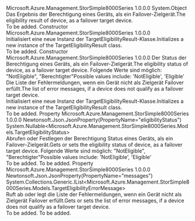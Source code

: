 <Type Name="TargetEligibilityResult" FullName="Microsoft.Azure.Management.StorSimple8000Series.Models.TargetEligibilityResult">
  <TypeSignature Language="C#" Value="public class TargetEligibilityResult" />
  <TypeSignature Language="ILAsm" Value=".class public auto ansi beforefieldinit TargetEligibilityResult extends System.Object" />
  <TypeSignature Language="DocId" Value="T:Microsoft.Azure.Management.StorSimple8000Series.Models.TargetEligibilityResult" />
  <TypeSignature Language="VB.NET" Value="Public Class TargetEligibilityResult" />
  <TypeSignature Language="F#" Value="type TargetEligibilityResult = class" />
  <AssemblyInfo>
    <AssemblyName>Microsoft.Azure.Management.StorSimple8000Series</AssemblyName>
    <AssemblyVersion>1.0.0.0</AssemblyVersion>
  </AssemblyInfo>
  <Base>
    <BaseTypeName>System.Object</BaseTypeName>
  </Base>
  <Interfaces />
  <Docs>
    <summary>
            <span data-ttu-id="dde4b-101">Das Ergebnis der Berechtigung eines Geräts, als ein Failover-Zielgerät.</span><span class="sxs-lookup"><span data-stu-id="dde4b-101">The eligibility result of device, as a failover target device.</span></span>
            </summary>
    <remarks>To be added.</remarks>
  </Docs>
  <Members>
    <Member MemberName=".ctor">
      <MemberSignature Language="C#" Value="public TargetEligibilityResult ();" />
      <MemberSignature Language="ILAsm" Value=".method public hidebysig specialname rtspecialname instance void .ctor() cil managed" />
      <MemberSignature Language="DocId" Value="M:Microsoft.Azure.Management.StorSimple8000Series.Models.TargetEligibilityResult.#ctor" />
      <MemberSignature Language="VB.NET" Value="Public Sub New ()" />
      <MemberType>Constructor</MemberType>
      <AssemblyInfo>
        <AssemblyName>Microsoft.Azure.Management.StorSimple8000Series</AssemblyName>
        <AssemblyVersion>1.0.0.0</AssemblyVersion>
      </AssemblyInfo>
      <Parameters />
      <Docs>
        <summary>
            <span data-ttu-id="dde4b-102">Initialisiert eine neue Instanz der TargetEligibilityResult-Klasse.</span><span class="sxs-lookup"><span data-stu-id="dde4b-102">Initializes a new instance of the TargetEligibilityResult class.</span></span>
            </summary>
        <remarks>To be added.</remarks>
      </Docs>
    </Member>
    <Member MemberName=".ctor">
      <MemberSignature Language="C#" Value="public TargetEligibilityResult (Nullable&lt;Microsoft.Azure.Management.StorSimple8000Series.Models.TargetEligibilityStatus&gt; eligibilityStatus = null, System.Collections.Generic.IList&lt;Microsoft.Azure.Management.StorSimple8000Series.Models.TargetEligibilityErrorMessage&gt; messages = null);" />
      <MemberSignature Language="ILAsm" Value=".method public hidebysig specialname rtspecialname instance void .ctor(valuetype System.Nullable`1&lt;valuetype Microsoft.Azure.Management.StorSimple8000Series.Models.TargetEligibilityStatus&gt; eligibilityStatus, class System.Collections.Generic.IList`1&lt;class Microsoft.Azure.Management.StorSimple8000Series.Models.TargetEligibilityErrorMessage&gt; messages) cil managed" />
      <MemberSignature Language="DocId" Value="M:Microsoft.Azure.Management.StorSimple8000Series.Models.TargetEligibilityResult.#ctor(System.Nullable{Microsoft.Azure.Management.StorSimple8000Series.Models.TargetEligibilityStatus},System.Collections.Generic.IList{Microsoft.Azure.Management.StorSimple8000Series.Models.TargetEligibilityErrorMessage})" />
      <MemberSignature Language="VB.NET" Value="Public Sub New (Optional eligibilityStatus As Nullable(Of TargetEligibilityStatus) = null, Optional messages As IList(Of TargetEligibilityErrorMessage) = null)" />
      <MemberSignature Language="F#" Value="new Microsoft.Azure.Management.StorSimple8000Series.Models.TargetEligibilityResult : Nullable&lt;Microsoft.Azure.Management.StorSimple8000Series.Models.TargetEligibilityStatus&gt; * System.Collections.Generic.IList&lt;Microsoft.Azure.Management.StorSimple8000Series.Models.TargetEligibilityErrorMessage&gt; -&gt; Microsoft.Azure.Management.StorSimple8000Series.Models.TargetEligibilityResult" Usage="new Microsoft.Azure.Management.StorSimple8000Series.Models.TargetEligibilityResult (eligibilityStatus, messages)" />
      <MemberType>Constructor</MemberType>
      <AssemblyInfo>
        <AssemblyName>Microsoft.Azure.Management.StorSimple8000Series</AssemblyName>
        <AssemblyVersion>1.0.0.0</AssemblyVersion>
      </AssemblyInfo>
      <Parameters>
        <Parameter Name="eligibilityStatus" Type="System.Nullable&lt;Microsoft.Azure.Management.StorSimple8000Series.Models.TargetEligibilityStatus&gt;" />
        <Parameter Name="messages" Type="System.Collections.Generic.IList&lt;Microsoft.Azure.Management.StorSimple8000Series.Models.TargetEligibilityErrorMessage&gt;" />
      </Parameters>
      <Docs>
        <param name="eligibilityStatus"><span data-ttu-id="dde4b-103">Der Status der Berechtigung eines Geräts, als ein Failover-Zielgerät.</span><span class="sxs-lookup"><span data-stu-id="dde4b-103">The eligibility status of device, as a failover target device.</span></span> <span data-ttu-id="dde4b-104">Folgende Werte sind möglich: "NotEligible", "Berechtigter"</span><span class="sxs-lookup"><span data-stu-id="dde4b-104">Possible values include: 'NotEligible', 'Eligible'</span></span></param>
        <param name="messages"><span data-ttu-id="dde4b-105">Die Liste der Fehlermeldungen, wenn ein Gerät nicht als Zielgerät Failover erfüllt.</span><span class="sxs-lookup"><span data-stu-id="dde4b-105">The list of error messages, if a device does not qualify as a failover target device.</span></span></param>
        <summary>
            <span data-ttu-id="dde4b-106">Initialisiert eine neue Instanz der TargetEligibilityResult-Klasse.</span><span class="sxs-lookup"><span data-stu-id="dde4b-106">Initializes a new instance of the TargetEligibilityResult class.</span></span>
            </summary>
        <remarks>To be added.</remarks>
      </Docs>
    </Member>
    <Member MemberName="EligibilityStatus">
      <MemberSignature Language="C#" Value="public Nullable&lt;Microsoft.Azure.Management.StorSimple8000Series.Models.TargetEligibilityStatus&gt; EligibilityStatus { get; set; }" />
      <MemberSignature Language="ILAsm" Value=".property instance valuetype System.Nullable`1&lt;valuetype Microsoft.Azure.Management.StorSimple8000Series.Models.TargetEligibilityStatus&gt; EligibilityStatus" />
      <MemberSignature Language="DocId" Value="P:Microsoft.Azure.Management.StorSimple8000Series.Models.TargetEligibilityResult.EligibilityStatus" />
      <MemberSignature Language="VB.NET" Value="Public Property EligibilityStatus As Nullable(Of TargetEligibilityStatus)" />
      <MemberSignature Language="F#" Value="member this.EligibilityStatus : Nullable&lt;Microsoft.Azure.Management.StorSimple8000Series.Models.TargetEligibilityStatus&gt; with get, set" Usage="Microsoft.Azure.Management.StorSimple8000Series.Models.TargetEligibilityResult.EligibilityStatus" />
      <MemberType>Property</MemberType>
      <AssemblyInfo>
        <AssemblyName>Microsoft.Azure.Management.StorSimple8000Series</AssemblyName>
        <AssemblyVersion>1.0.0.0</AssemblyVersion>
      </AssemblyInfo>
      <Attributes>
        <Attribute>
          <AttributeName>Newtonsoft.Json.JsonProperty(PropertyName="eligibilityStatus")</AttributeName>
        </Attribute>
      </Attributes>
      <ReturnValue>
        <ReturnType>System.Nullable&lt;Microsoft.Azure.Management.StorSimple8000Series.Models.TargetEligibilityStatus&gt;</ReturnType>
      </ReturnValue>
      <Docs>
        <summary>
            <span data-ttu-id="dde4b-107">Abrufen oder Festlegen der Berechtigung Status eines Geräts, als ein Failover-Zielgerät.</span><span class="sxs-lookup"><span data-stu-id="dde4b-107">Gets or sets the eligibility status of device, as a failover target device.</span></span> <span data-ttu-id="dde4b-108">Folgende Werte sind möglich: "NotEligible", "Berechtigter"</span><span class="sxs-lookup"><span data-stu-id="dde4b-108">Possible values include: 'NotEligible', 'Eligible'</span></span>
            </summary>
        <value>To be added.</value>
        <remarks>To be added.</remarks>
      </Docs>
    </Member>
    <Member MemberName="Messages">
      <MemberSignature Language="C#" Value="public System.Collections.Generic.IList&lt;Microsoft.Azure.Management.StorSimple8000Series.Models.TargetEligibilityErrorMessage&gt; Messages { get; set; }" />
      <MemberSignature Language="ILAsm" Value=".property instance class System.Collections.Generic.IList`1&lt;class Microsoft.Azure.Management.StorSimple8000Series.Models.TargetEligibilityErrorMessage&gt; Messages" />
      <MemberSignature Language="DocId" Value="P:Microsoft.Azure.Management.StorSimple8000Series.Models.TargetEligibilityResult.Messages" />
      <MemberSignature Language="VB.NET" Value="Public Property Messages As IList(Of TargetEligibilityErrorMessage)" />
      <MemberSignature Language="F#" Value="member this.Messages : System.Collections.Generic.IList&lt;Microsoft.Azure.Management.StorSimple8000Series.Models.TargetEligibilityErrorMessage&gt; with get, set" Usage="Microsoft.Azure.Management.StorSimple8000Series.Models.TargetEligibilityResult.Messages" />
      <MemberType>Property</MemberType>
      <AssemblyInfo>
        <AssemblyName>Microsoft.Azure.Management.StorSimple8000Series</AssemblyName>
        <AssemblyVersion>1.0.0.0</AssemblyVersion>
      </AssemblyInfo>
      <Attributes>
        <Attribute>
          <AttributeName>Newtonsoft.Json.JsonProperty(PropertyName="messages")</AttributeName>
        </Attribute>
      </Attributes>
      <ReturnValue>
        <ReturnType>System.Collections.Generic.IList&lt;Microsoft.Azure.Management.StorSimple8000Series.Models.TargetEligibilityErrorMessage&gt;</ReturnType>
      </ReturnValue>
      <Docs>
        <summary>
            <span data-ttu-id="dde4b-109">Ruft ab oder legt die Liste der Fehlermeldungen, wenn ein Gerät nicht als Zielgerät Failover erfüllt.</span><span class="sxs-lookup"><span data-stu-id="dde4b-109">Gets or sets the list of error messages, if a device does not qualify as a failover target device.</span></span>
            </summary>
        <value>To be added.</value>
        <remarks>To be added.</remarks>
      </Docs>
    </Member>
  </Members>
</Type>